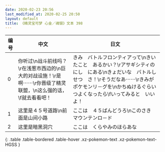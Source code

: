```yaml
---
date: 2020-02-23 20:56
last_modified_at: 2020-02-25 20:50
layout: default
title: 《精灵宝可梦 心金／魂银》文本 398
---
```

| 编号 | 中文 | 日文 |
| ---- | ---- | ---- |
| 0 | 你听过\n战斗前线吗？\r在浅葱市西边的\n巨大的对战设施！\r是啊⋯⋯\r你晋级了精灵联盟，\n这么强的话，\f就去看看吧！ | きみ　バトルフロンティアって\nきいたこと　あるかい？\rアサギシティの　にし　にある\nきょだいな　バトルしせつ　さ！\rそうだなあ⋯⋯\rきみが　ポケモンリ－グを\nかちぬけるぐらい　つよくなったら\fいってみると　いいよ！ |
| 1 | 这里是４５号道路\n前面是山间小路 | ここは　４５ばんどうろ\nこのさき　マウンテンロ－ド |
| 2 | 这里是暗黑洞穴 | ここは　くらやみのほらあな |
{: .table .table-bordered .table-hover .xz-pokemon-text .xz-pokemon-text-HGSS }